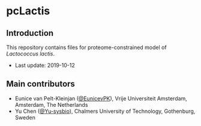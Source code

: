 pcLactis
===============

Introduction
------------

This repository contains files for proteome-constrained model of _Lactococcus lactis_.

* Last update: 2019-10-12


Main contributors
-------------------------------

* Eunice van Pelt-Kleinjan ([@EunicevPK](https://github.com/EunicevPK)), Vrije Universiteit Amsterdam, Amsterdam, The Netherlands
* Yu Chen ([@Yu-sysbio](https://github.com/Yu-sysbio)), Chalmers University of Technology, Gothenburg, Sweden

